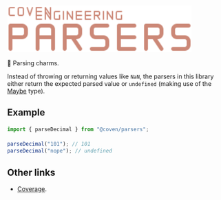 <img alt="Coven Engineering Parsers logo" src="https://raw.githubusercontent.com/covenengineering/libraries/main/@coven/parsers/logo.svg" height="108" />

💫 Parsing charms.

Instead of throwing or returning values like `NaN`, the parsers in this library
either return the expected parsed value or `undefined` (making use of the
[Maybe](https://jsr.io/@coven/types/doc/~/Maybe) type).

## Example

```typescript
import { parseDecimal } from "@coven/parsers";

parseDecimal("101"); // 101
parseDecimal("nope"); // undefined
```

## Other links

-   [Coverage](https://coveralls.io/github/covenengineering/libraries).
